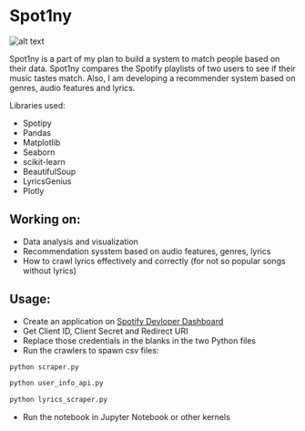 # Spot1ny

![alt text](https://i.kinja-img.com/gawker-media/image/upload/c_fit,f_auto,g_center,pg_1,q_60,w_1165/msfgxy64htxbaki9up4e.png)

Spot1ny is a part of my plan to build a system to match people based on their data. Spot1ny compares the Spotify playlists of two users to see if their music tastes match. Also, I am developing a recommender system based on genres, audio features and lyrics. 

Libraries used:
* Spotipy
* Pandas
* Matplotlib
* Seaborn
* scikit-learn
* BeautifulSoup
* LyricsGenius
* Plotly

## Working on:
* Data analysis and visualization
* Recommendation sysstem based on audio features, genres, lyrics
* How to crawl lyrics effectively and correctly (for not so popular songs without lyrics)

## Usage:
* Create an application on [Spotify Devloper Dashboard](https://developer.spotify.com/dashboard/login)
* Get Client ID, Client Secret and Redirect URI
* Replace those credentials in the blanks in the two Python files
* Run the crawlers to spawn csv files:
```bash
python scraper.py
```

```bash
python user_info_api.py
```

```bash
python lyrics_scraper.py
```

* Run the notebook in Jupyter Notebook or other kernels
